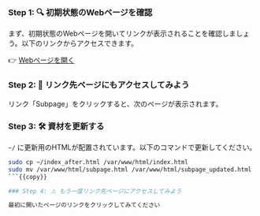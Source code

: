 ### Step 1: 🔍 初期状態のWebページを確認

まず、初期状態のWebページを開いてリンクが表示されることを確認しましょう。以下のリンクからアクセスできます。

👉 [Webページを開く]({{TRAFFIC_HOST1_80}})

### Step 2: 🔁 リンク先ページにもアクセスしてみよう

リンク「Subpage」をクリックすると、次のページが表示されます。

### Step 3: 🛠 資材を更新する

`~/` に更新用のHTMLが配置されています。以下のコマンドで更新してください。

```bash
sudo cp ~/index_after.html /var/www/html/index.html
sudo mv /var/www/html/subpage.html /var/www/html/subpage_updated.html
```{{copy}}

### Step 4: ⚠ もう一度リンク先ページにアクセスしてみよう

最初に開いたページのリンクをクリックしてみてください